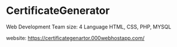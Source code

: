 # CertificateGenerator


Web Development
Team size: 4
Language HTML, CSS, PHP, MYSQL

website: https://certificategenartor.000webhostapp.com/
